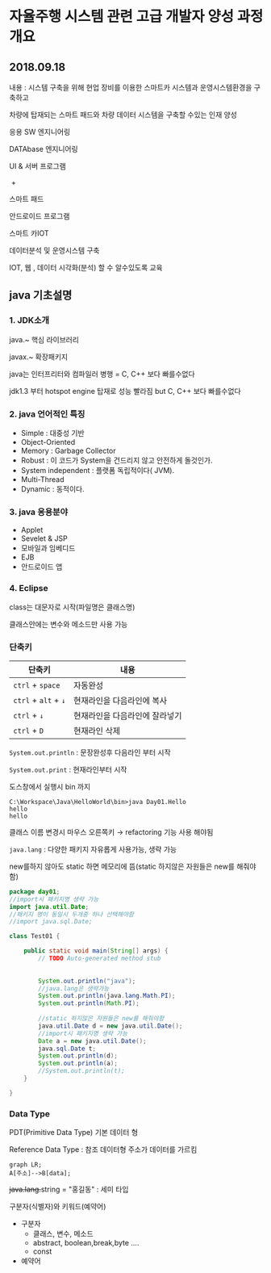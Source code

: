 # 자율주행 시스템 관련 고급 개발자 양성 과정 개요

## 2018.09.18



내용 : 시스템 구축을 위해 현업 장비를 이용한 스마트카 시스템과 운영시스템환경을 구축하고

차량에 탑재되는 스마트 패드와 차량 데이터 시스템을 구축할 수있는 인재 양성



응용 SW 엔지니어링   				

DATAbase 엔지니어링		 	

UI & 서버 프로그램				

​	+ 								

스마트 패드

안드로이드 프로그램

스마트 카IOT

데이터분석 및 운영시스템 구축





IOT, 웹 , 데이터 시각화(분석) 할 수 알수있도록 교육



## java 기초설명

### 1. JDK소개

java.~ 핵심 라이브러리

javax.~ 확장패키지

java는 인터프리터와 컴파일러 병행 = C, C++ 보다 빠를수없다

jdk1.3 부터 hotspot engine 탑재로 성능 빨라짐 but C, C++ 보다 빠를수없다



### 2. java 언어적인 특징

- Simple : 대중성 기반
- Object-Oriented
- Memory : Garbage Collector
- Robust : 이 코드가 System을 건드리지 않고 안전하게 돌것인가.
- System independent : 플랫폼 독립적이다( JVM).
- Multi-Thread
- Dynamic : 동적이다.



### 3. java 응용분야

- Applet
- Sevelet & JSP
- 모바일과 임베디드
- EJB
- 안드로이드 앱

### 4. Eclipse

class는 대문자로 시작(파일명은 클래스명)

클래스안에는 변수와 메소드만 사용 가능



### 단축키 

| 단축키 | 내용 |
| ------ | -------- |
|    `ctrl` + `space`    |       자동완성   |
| `ctrl` + `alt` + `↓` |현재라인을 다음라인에 복사|
|`ctrl` + `↓`|현재라인을 다음라인에 잘라넣기|
|`ctrl` + `D`|현재라인 삭제|



`System.out.println` : 문장완성후 다음라인 부터 시작

`System.out.print` : 현재라인부터 시작



도스창에서 실행시 bin 까지

```shell
C:\Workspace\Java\HelloWorld\bin>java Day01.Hello
hello
hello
```



클래스 이름 변경시 마우스 오른쪽키 → refactoring 기능 사용 해야됨

`java.lang` : 다양한 패키지 자유롭게 사용가능, 생략 가능

new를하지 않아도 static 하면 메모리에 뜸(static 하지않은 자원들은 new를 해줘야함)



```java
package day01;
//import시 패키지명 생략 가능
import java.util.Date;
//패키지 명이 동일시 두개중 하나 선택해야함
//import java.sql.Date;

class Test01 {

	public static void main(String[] args) {
		// TODO Auto-generated method stub
		
		
		System.out.println("java");
		//java.lang은 생략가능
		System.out.println(java.lang.Math.PI);
		System.out.println(Math.PI);
		
		//static 하지않은 자원들은 new를 해줘야함
		java.util.Date d = new java.util.Date();
		//import시 패키지명 생략 가능
		Date a = new java.util.Date();
		java.sql.Date t;
		System.out.println(d);
		System.out.println(a);
		//System.out.println(t);
	}

}

```



### Data Type

PDT(Primitive Data Type) 기본 데이터 형



Reference Data Type : 참조 데이터형 주소가 데이터를 가르킴

```mermaid
graph LR;
A[주소]-->B[data];
```



~~java.lang.~~string = "홍길동" : 세미 타입



구분자(식별자)와 키워드(예약어)



- 구분자
  - 클래스, 변수, 메소드
  - abstract, boolean,break,byte ....
  - const
- 예약어







